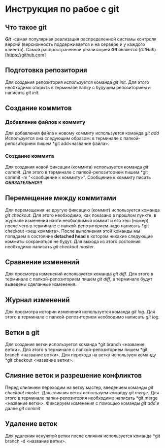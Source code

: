 # Инструкция по рабое с git
## Что такое git

***Git*** -самая популярная реализация распределенной системы контроля версий (версионность поддерживается и на сервере и у каждого клиента). Самой распространенной реализацией ***Git*** является (*GitHub*)[https://github.com]

## Подготовка репозитория
Для создания репозитория используется команда *git init*. Для этого необходимо открыть в терминале папку с будущим репозиторием и написать *git init*.

## Создание коммитов

### Добавление файлов к коммиту
Для добавления файла к новому коммиту используется команда *git add* Используется она следующим образом: в терминале с папкой-репозиторием пишем *git add<название файла>.

### Создание коммита
Для создания новой фиксации (коммита) используется команда *git commit*. Для этого в терминале с папкой-репозиторием пишем *git commit -m "<сообщение к коммиту>". Сообщение к коммиту писать ***ОБЯЗАТЕЛЬНО!!!***

## Перемещение между коммитами
Для перемещения на другую фиксацию (коммит) используется команда *git checkout*. Для этого необходимо, как показано в прошлом пункте, в журнале изменений найти необходимый коммит и его хеш (номер), после чего в терминале с папкой-репозиторием надо написать *git checkout <хеш коммита>. После выполнения этой команды мы попадаем в состояние **detached head** в котором никакие следующие коммиты сохраняться не будут. Для выхода из этого состояния необходимо написать *git checkout master*.

## Сравнение изменений
Для просмотра изменений используется команда *git diff*. Для этого в терминале с папкой-репозиторием пишем *git diff*, в терминале будут выведены сделанные изменения.

## Журнал изменений
Для просмотра истории изменений используется команда *git log*. Для этого в терминале с папкой-репозиторием необходимо написать *git log*.

## Ветки в git
Для создания ветки используется команда *git branch <название ветки>. Для этого в терминале с папкой-репозиторием пишем *git branch <название ветки>. Для перехода на ветку используем команду *git checkout <название ветки>.

## Слияние веток и разрешение конфликтов
Перед слиянием переходим на ветку мастер, введением команды *git checkout master*. Для слияния веток используем команду *git merge*. Для этого в терминале папки-репозитория необходимо написать *git merge <название ветки>. Фиксируем изменения с помощью команды *git add* и далее *git commit*

 ## Удаление веток
Для удаления ненужной ветки после слияния используется команда *git branch -d <название ветки>. 


